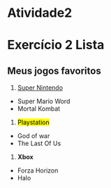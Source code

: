 # Atividade2

<!doctype html>
<html lang="pt-br">
    <head>
        <meta charset="UTF-8">
        <meta name="viewport" content="width"=device width initial scale="1.0">
        <title> Atividade2 </title>
    </head>
    <body>
      <h1> Exercício 2 Lista </h1>
      <h2> Meus jogos favoritos </h2>
      <ol type="1"start>
        <li><u> Super Nintendo </u></li>
        </ol>
          <ul> 
          <li>    Super Mario Word </li>
          <li>    Mortal Kombat </li>
          </ul>
      <ol type="1"statat>
        <li><mark> Playstation </mark></li>
      </ol>
          <ul>
          <li>    God of war </li>
          <li>    The Last Of Us </li>
          </ul>
      <ol type="1">
      <li><strong> Xbox </strong></li>
      </ol>
            <ul> 
            <li>    Forza Horizon </li>
            <li>    Halo </li>
            </ul>
</body>
